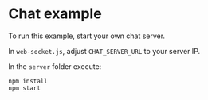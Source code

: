 # Chat example

To run this example, start your own chat server.

In `web-socket.js`, adjust `CHAT_SERVER_URL` to your server IP.

In the `server` folder execute:

    npm install
    npm start
